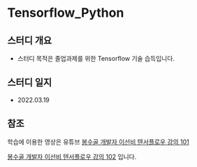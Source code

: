 Tensorflow_Python
==========================

## 스터디 개요

- 스터디 목적은 졸업과제를 위한 Tensorflow 기술 습득입니다.

## 스터디 일지

- 2022.03.19




## 참조


학습에 이용한 영상은 유튜브 
[봉수골 개발자 이선비 텐서플로우 강의 101](https://www.youtube.com/watch?v=auCw6qikSYs&list=PLl1irxoYh2wyLwJutUZx5Q_QEEDZoXBnz)

[봉수골 개발자 이선비 텐서플로우 강의 102](https://www.youtube.com/watch?v=MMEoEJIXd7E&list=PLl1irxoYh2wzOOU9hvJqMYc215wAlxrpp&index=2) 입니다.
